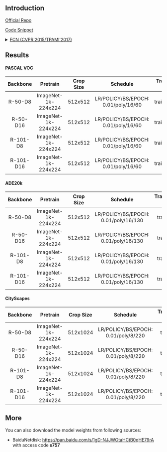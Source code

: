 ## Introduction

<a href="https://github.com/BVLC/caffe/wiki/Model-Zoo#fcn">Official Repo</a>

<a href="https://github.com/SegmentationBLWX/sssegmentation/blob/main/ssseg/modules/models/segmentors/fcn/fcn.py">Code Snippet</a>

<details>
<summary align="left"><a href="https://arxiv.org/pdf/1411.4038.pdf">FCN (CVPR'2015/TPAMI'2017)</a></summary>

```latex
@inproceedings{long2015fully,
    title={Fully convolutional networks for semantic segmentation},
    author={Long, Jonathan and Shelhamer, Evan and Darrell, Trevor},
    booktitle={Proceedings of the IEEE conference on computer vision and pattern recognition},
    pages={3431--3440},
    year={2015}
}
```

</details>


## Results

#### PASCAL VOC

| Backbone  | Pretrain               | Crop Size  | Schedule                             | Train/Eval Set  | mIoU   | Download                                                                                                                                                                                                                                                                                                                                                         |
| :-:       | :-:                    | :-:        | :-:                                  | :-:             | :-:    | :-:                                                                                                                                                                                                                                                                                                                                                              |
| R-50-D8   | ImageNet-1k-224x224    | 512x512    | LR/POLICY/BS/EPOCH: 0.01/poly/16/60  | trainaug/val    | 67.80% | [cfg](https://raw.githubusercontent.com/SegmentationBLWX/sssegmentation/main/ssseg/configs/fcn/fcn_resnet50os8_voc.py) &#124; [model](https://github.com/SegmentationBLWX/modelstore/releases/download/ssseg_fcn/fcn_resnet50os8_voc.pth) &#124; [log](https://github.com/SegmentationBLWX/modelstore/releases/download/ssseg_fcn/fcn_resnet50os8_voc.log)       |
| R-50-D16  | ImageNet-1k-224x224    | 512x512    | LR/POLICY/BS/EPOCH: 0.01/poly/16/60  | trainaug/val    | 66.58% | [cfg](https://raw.githubusercontent.com/SegmentationBLWX/sssegmentation/main/ssseg/configs/fcn/fcn_resnet50os16_voc.py) &#124; [model](https://github.com/SegmentationBLWX/modelstore/releases/download/ssseg_fcn/fcn_resnet50os16_voc.pth) &#124; [log](https://github.com/SegmentationBLWX/modelstore/releases/download/ssseg_fcn/fcn_resnet50os16_voc.log)    |
| R-101-D8  | ImageNet-1k-224x224    | 512x512    | LR/POLICY/BS/EPOCH: 0.01/poly/16/60  | trainaug/val    | 70.59% | [cfg](https://raw.githubusercontent.com/SegmentationBLWX/sssegmentation/main/ssseg/configs/fcn/fcn_resnet101os8_voc.py) &#124; [model](https://github.com/SegmentationBLWX/modelstore/releases/download/ssseg_fcn/fcn_resnet101os8_voc.pth) &#124; [log](https://github.com/SegmentationBLWX/modelstore/releases/download/ssseg_fcn/fcn_resnet101os8_voc.log)    |
| R-101-D16 | ImageNet-1k-224x224    | 512x512    | LR/POLICY/BS/EPOCH: 0.01/poly/16/60  | trainaug/val    | 69.39% | [cfg](https://raw.githubusercontent.com/SegmentationBLWX/sssegmentation/main/ssseg/configs/fcn/fcn_resnet101os16_voc.py) &#124; [model](https://github.com/SegmentationBLWX/modelstore/releases/download/ssseg_fcn/fcn_resnet101os16_voc.pth) &#124; [log](https://github.com/SegmentationBLWX/modelstore/releases/download/ssseg_fcn/fcn_resnet101os16_voc.log) |

#### ADE20k

| Backbone  | Pretrain               | Crop Size  | Schedule                             | Train/Eval Set  | mIoU   | Download                                                                                                                                                                                                                                                                                                                                                                  |
| :-:       | :-:                    | :-:        | :-:                                  | :-:             | :-:    | :-:                                                                                                                                                                                                                                                                                                                                                                       |
| R-50-D8   | ImageNet-1k-224x224    | 512x512    | LR/POLICY/BS/EPOCH: 0.01/poly/16/130 | train/val       | 36.96% | [cfg](https://raw.githubusercontent.com/SegmentationBLWX/sssegmentation/main/ssseg/configs/fcn/fcn_resnet50os8_ade20k.py) &#124; [model](https://github.com/SegmentationBLWX/modelstore/releases/download/ssseg_fcn/fcn_resnet50os8_ade20k.pth) &#124; [log](https://github.com/SegmentationBLWX/modelstore/releases/download/ssseg_fcn/fcn_resnet50os8_ade20k.log)       |
| R-50-D16  | ImageNet-1k-224x224    | 512x512    | LR/POLICY/BS/EPOCH: 0.01/poly/16/130 | train/val       | 36.50% | [cfg](https://raw.githubusercontent.com/SegmentationBLWX/sssegmentation/main/ssseg/configs/fcn/fcn_resnet50os16_ade20k.py) &#124; [model](https://github.com/SegmentationBLWX/modelstore/releases/download/ssseg_fcn/fcn_resnet50os16_ade20k.pth) &#124; [log](https://github.com/SegmentationBLWX/modelstore/releases/download/ssseg_fcn/fcn_resnet50os16_ade20k.log)    |
| R-101-D8  | ImageNet-1k-224x224    | 512x512    | LR/POLICY/BS/EPOCH: 0.01/poly/16/130 | train/val       | 41.22% | [cfg](https://raw.githubusercontent.com/SegmentationBLWX/sssegmentation/main/ssseg/configs/fcn/fcn_resnet101os8_ade20k.py) &#124; [model](https://github.com/SegmentationBLWX/modelstore/releases/download/ssseg_fcn/fcn_resnet101os8_ade20k.pth) &#124; [log](https://github.com/SegmentationBLWX/modelstore/releases/download/ssseg_fcn/fcn_resnet101os8_ade20k.log)    |
| R-101-D16 | ImageNet-1k-224x224    | 512x512    | LR/POLICY/BS/EPOCH: 0.01/poly/16/130 | train/val       | 40.15% | [cfg](https://raw.githubusercontent.com/SegmentationBLWX/sssegmentation/main/ssseg/configs/fcn/fcn_resnet101os16_ade20k.py) &#124; [model](https://github.com/SegmentationBLWX/modelstore/releases/download/ssseg_fcn/fcn_resnet101os16_ade20k.pth) &#124; [log](https://github.com/SegmentationBLWX/modelstore/releases/download/ssseg_fcn/fcn_resnet101os16_ade20k.log) |

#### CityScapes

| Backbone  | Pretrain               | Crop Size  | Schedule                             | Train/Eval Set  | mIoU   | Download                                                                                                                                                                                                                                                                                                                                                                              |
| :-:       | :-:                    | :-:        | :-:                                  | :-:             | :-:    | :-:                                                                                                                                                                                                                                                                                                                                                                                   |
| R-50-D8   | ImageNet-1k-224x224    | 512x1024   | LR/POLICY/BS/EPOCH: 0.01/poly/8/220  | train/val       | 75.16% | [cfg](https://raw.githubusercontent.com/SegmentationBLWX/sssegmentation/main/ssseg/configs/fcn/fcn_resnet50os8_cityscapes.py) &#124; [model](https://github.com/SegmentationBLWX/modelstore/releases/download/ssseg_fcn/fcn_resnet50os8_cityscapes.pth) &#124; [log](https://github.com/SegmentationBLWX/modelstore/releases/download/ssseg_fcn/fcn_resnet50os8_cityscapes.log)       |
| R-50-D16  | ImageNet-1k-224x224    | 512x1024   | LR/POLICY/BS/EPOCH: 0.01/poly/8/220  | train/val       | 73.94% | [cfg](https://raw.githubusercontent.com/SegmentationBLWX/sssegmentation/main/ssseg/configs/fcn/fcn_resnet50os16_cityscapes.py) &#124; [model](https://github.com/SegmentationBLWX/modelstore/releases/download/ssseg_fcn/fcn_resnet50os16_cityscapes.pth) &#124; [log](https://github.com/SegmentationBLWX/modelstore/releases/download/ssseg_fcn/fcn_resnet50os16_cityscapes.log)    |
| R-101-D8  | ImageNet-1k-224x224    | 512x1024   | LR/POLICY/BS/EPOCH: 0.01/poly/8/220  | train/val       | 76.31% | [cfg](https://raw.githubusercontent.com/SegmentationBLWX/sssegmentation/main/ssseg/configs/fcn/fcn_resnet101os8_cityscapes.py) &#124; [model](https://github.com/SegmentationBLWX/modelstore/releases/download/ssseg_fcn/fcn_resnet101os8_cityscapes.pth) &#124; [log](https://github.com/SegmentationBLWX/modelstore/releases/download/ssseg_fcn/fcn_resnet101os8_cityscapes.log)    |
| R-101-D16 | ImageNet-1k-224x224    | 512x1024   | LR/POLICY/BS/EPOCH: 0.01/poly/8/220  | train/val       | 75.36% | [cfg](https://raw.githubusercontent.com/SegmentationBLWX/sssegmentation/main/ssseg/configs/fcn/fcn_resnet101os16_cityscapes.py) &#124; [model](https://github.com/SegmentationBLWX/modelstore/releases/download/ssseg_fcn/fcn_resnet101os16_cityscapes.pth) &#124; [log](https://github.com/SegmentationBLWX/modelstore/releases/download/ssseg_fcn/fcn_resnet101os16_cityscapes.log) |


## More

You can also download the model weights from following sources:

- BaiduNetdisk: https://pan.baidu.com/s/1gD-NJJWOtaHCtB0qHE79rA with access code **s757**